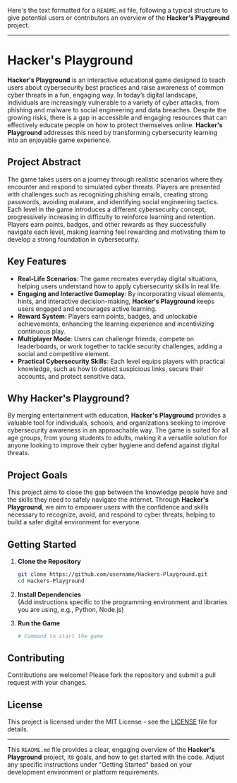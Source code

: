 Here's the text formatted for a `README.md` file, following a typical structure to give potential users or contributors an overview of the **Hacker's Playground** project.

---

# Hacker's Playground

**Hacker's Playground** is an interactive educational game designed to teach users about cybersecurity best practices and raise awareness of common cyber threats in a fun, engaging way. In today’s digital landscape, individuals are increasingly vulnerable to a variety of cyber attacks, from phishing and malware to social engineering and data breaches. Despite the growing risks, there is a gap in accessible and engaging resources that can effectively educate people on how to protect themselves online. **Hacker's Playground** addresses this need by transforming cybersecurity learning into an enjoyable game experience.

## Project Abstract

The game takes users on a journey through realistic scenarios where they encounter and respond to simulated cyber threats. Players are presented with challenges such as recognizing phishing emails, creating strong passwords, avoiding malware, and identifying social engineering tactics. Each level in the game introduces a different cybersecurity concept, progressively increasing in difficulty to reinforce learning and retention. Players earn points, badges, and other rewards as they successfully navigate each level, making learning feel rewarding and motivating them to develop a strong foundation in cybersecurity.

## Key Features

- **Real-Life Scenarios**: The game recreates everyday digital situations, helping users understand how to apply cybersecurity skills in real life.
- **Engaging and Interactive Gameplay**: By incorporating visual elements, hints, and interactive decision-making, **Hacker's Playground** keeps users engaged and encourages active learning.
- **Reward System**: Players earn points, badges, and unlockable achievements, enhancing the learning experience and incentivizing continuous play.
- **Multiplayer Mode**: Users can challenge friends, compete on leaderboards, or work together to tackle security challenges, adding a social and competitive element.
- **Practical Cybersecurity Skills**: Each level equips players with practical knowledge, such as how to detect suspicious links, secure their accounts, and protect sensitive data.

## Why Hacker's Playground?

By merging entertainment with education, **Hacker's Playground** provides a valuable tool for individuals, schools, and organizations seeking to improve cybersecurity awareness in an approachable way. The game is suited for all age groups, from young students to adults, making it a versatile solution for anyone looking to improve their cyber hygiene and defend against digital threats.

## Project Goals

This project aims to close the gap between the knowledge people have and the skills they need to safely navigate the internet. Through **Hacker's Playground**, we aim to empower users with the confidence and skills necessary to recognize, avoid, and respond to cyber threats, helping to build a safer digital environment for everyone.

## Getting Started

1. **Clone the Repository**  
   ```bash
   git clone https://github.com/username/Hackers-Playground.git
   cd Hackers-Playground
   ```

2. **Install Dependencies**  
   (Add instructions specific to the programming environment and libraries you are using, e.g., Python, Node.js)

3. **Run the Game**  
   ```bash
   # Command to start the game
   ```

## Contributing

Contributions are welcome! Please fork the repository and submit a pull request with your changes.

## License

This project is licensed under the MIT License - see the [LICENSE](LICENSE) file for details.

---

This `README.md` file provides a clear, engaging overview of the **Hacker's Playground** project, its goals, and how to get started with the code. Adjust any specific instructions under "Getting Started" based on your development environment or platform requirements.
